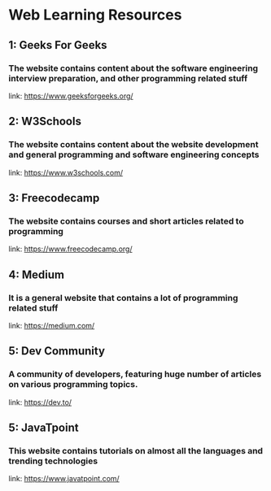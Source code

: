 # Web Learning Resources

## 1: Geeks For Geeks
### The website contains content about the software engineering interview preparation, and other programming related stuff
link: https://www.geeksforgeeks.org/

## 2: W3Schools
### The website contains content about the website development and general programming and software engineering concepts
link: https://www.w3schools.com/

## 3: Freecodecamp
### The website contains courses and short articles related to programming
link: https://www.freecodecamp.org/

## 4: Medium
### It is a general website that contains a lot of programming related stuff
link: https://medium.com/

## 5: Dev Community
### A community of developers, featuring huge number of articles on various programming topics.
link: https://dev.to/

## 5: JavaTpoint
### This website contains tutorials on almost all the languages and trending technologies
link: https://www.javatpoint.com/
